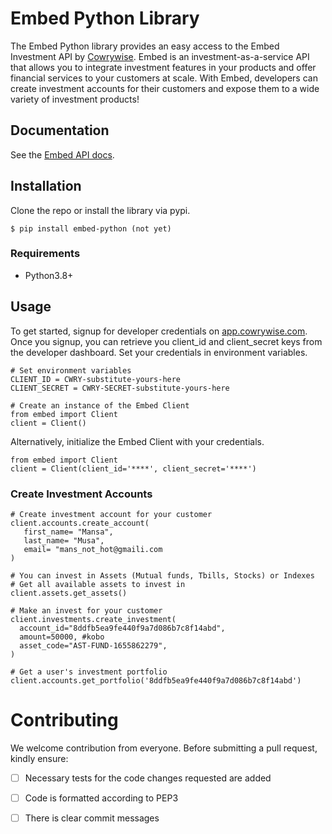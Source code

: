 # Embed Python Library
The Embed Python library provides an easy access to the Embed Investment API by [Cowrywise](https://cowrywise.com/embed). Embed is an investment-as-a-service API that allows you to integrate investment features in your products and offer financial services to your customers at scale. With Embed, developers can create investment accounts for their customers and expose them to a wide variety of investment products!


## Documentation
See the [Embed API docs](developer.cowrywise.com).

## Installation
Clone the repo or install the library via pypi.

```
$ pip install embed-python (not yet)
```

### Requirements
- Python3.8+

## Usage
To get started, signup for developer credentials on [app.cowrywise.com](https://app.cowrywise.com). Once you signup, you can retrieve
you client_id and client_secret keys from the developer dashboard. Set your credentials in environment variables. 

```
# Set environment variables
CLIENT_ID = CWRY-substitute-yours-here
CLIENT_SECRET = CWRY-SECRET-substitute-yours-here

# Create an instance of the Embed Client
from embed import Client
client = Client()
```

Alternatively, initialize the Embed Client with your credentials.

```
from embed import Client
client = Client(client_id='****', client_secret='****')
```
### Create Investment Accounts
```
# Create investment account for your customer
client.accounts.create_account(
   first_name= "Mansa",
   last_name= "Musa",
   email= "mans_not_hot@gmaili.com
)
```
```
# You can invest in Assets (Mutual funds, Tbills, Stocks) or Indexes
# Get all available assets to invest in
client.assets.get_assets()

# Make an invest for your customer
client.investments.create_investment(
  account_id="8ddfb5ea9fe440f9a7d086b7c8f14abd",
  amount=50000, #kobo
  asset_code="AST-FUND-1655862279",
)
```

```
# Get a user's investment portfolio
client.accounts.get_portfolio('8ddfb5ea9fe440f9a7d086b7c8f14abd')
```

# Contributing
We welcome contribution from everyone. Before submitting a pull request, kindly ensure:
- [ ] Necessary tests for the code changes requested are added
- [ ]  Code is formatted according to PEP3
- [ ] There is clear commit messages








